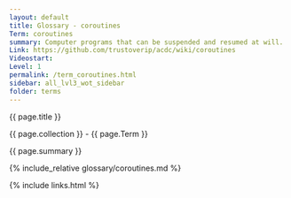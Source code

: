 ```yaml
---
layout: default
title: Glossary - coroutines
Term: coroutines
summary: Computer programs that can be suspended and resumed at will.
Link: https://github.com/trustoverip/acdc/wiki/coroutines
Videostart: 
Level: 1
permalink: /term_coroutines.html
sidebar: all_lvl3_wot_sidebar
folder: terms
---
```


{{ page.title }}

{{ page.collection }} - {{ page.Term }}

   {{ page.summary }}

{% include_relative glossary/coroutines.md %}

 {% include links.html %} 
